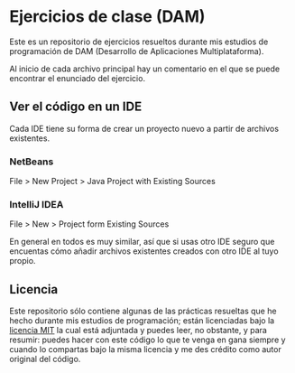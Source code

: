 # Ejercicios de clase (DAM)

Este es un repositorio de ejercicios resueltos durante mis estudios de programación
de DAM (Desarrollo de Aplicaciones Multiplataforma).

Al inicio de cada archivo principal hay un comentario en el que se puede
encontrar el enunciado del ejercicio.

## Ver el código en un IDE
Cada IDE tiene su forma de crear un proyecto nuevo a partir de archivos existentes.
### NetBeans
File > New Project > Java Project with Existing Sources
### IntelliJ IDEA
File > New > Project form Existing Sources

En general en todos es muy similar, así que si usas otro IDE seguro que encuentas
cómo añadir archivos existentes creados con otro IDE al tuyo propio.

## Licencia
Este repositorio sólo contiene algunas de las prácticas resueltas que he hecho
durante mis estudios de programación; están licenciadas bajo la
[licencia MIT](LICENSE.txt) la cual está adjuntada y puedes leer, no obstante,
y para resumir: puedes hacer con este código lo que te venga en gana siempre y
cuando lo compartas bajo la misma licencia y me des crédito como autor original
del código.
